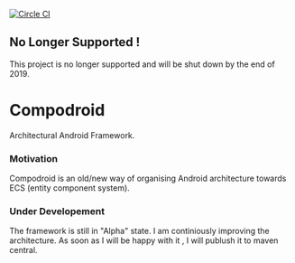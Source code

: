 [![Circle CI](https://circleci.com/gh/ivelius/Compodroid/tree/master.svg?style=svg)](https://circleci.com/gh/ivelius/Compodroid/tree/master)

## No Longer Supported !
This project is no longer supported and will be shut down by the end of 2019.

# Compodroid
Architectural Android Framework.



### Motivation


Compodroid is an old/new way of organising Android architecture towards ECS (entity component system).


### Under Developement
The framework is still in "Alpha" state. I am continiously improving the architecture. As soon as I will be happy with it , I will publush it to maven central.
